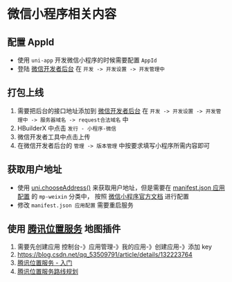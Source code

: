 # 微信小程序相关内容

## 配置 AppId
- 使用 `uni-app` 开发微信小程序的时候需要配置 `AppId`
- 登陆 [微信开发者后台](https://mp.weixin.qq.com/) 在 `开发 -> 开发设置 -> 开发管理中`
<ZoomImg src="/wx-appid.png" />

## 打包上线
1. 需要把后台的接口地址添加到 [微信开发者后台](https://mp.weixin.qq.com/) 在 `开发 -> 开发设置 -> 开发管理中 -> 服务器域名 -> request合法域名` 中
2. HBuilderX 中点击 `发行 - 小程序-微信`
3. 微信开发者工具中点击上传
4. 在微信开发者后台的 `管理 -> 版本管理` 中按要求填写小程序所需内容即可

## 获取用户地址
- 使用 [uni.chooseAddress()](https://uniapp.dcloud.net.cn/api/other/choose-address.html#chooseaddress) 来获取用户地址，但是需要在 [manifest.json 应用配置](https://uniapp.dcloud.net.cn/collocation/manifest.html#mp-weixin) 的 `mp-weixin` 分类中，
按照 [微信小程序官方文档](https://developers.weixin.qq.com/miniprogram/dev/reference/configuration/app.html#requiredPrivateInfos) 进行配置
- 修改 `manifest.json 应用配置` 需要重启服务
<ZoomImg src="/wx-requiredPrivateInfos.png" />

## 使用 [腾讯位置服务](https://lbs.qq.com/) 地图插件

1. 需要先创建应用 控制台-》应用管理-》我的应用-》创建应用-》添加 key
2. https://blog.csdn.net/qq_53509791/article/details/132223764
3. [腾讯位置服务 - 入门](https://lbs.qq.com/miniProgram/jsSdk/jsSdkGuide/jsSdkOverview)
4. [腾讯位置服务路线规划](https://mp.weixin.qq.com/wxopen/plugindevdoc?appid=wx50b5593e81dd937a&token=&lang=zh_CN)
